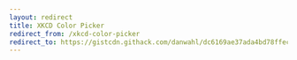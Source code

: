 ```yaml
---
layout: redirect
title: XKCD Color Picker
redirect_from: /xkcd-color-picker
redirect_to: https://gistcdn.githack.com/danwahl/dc6169ae37ada4bd78ffec4b1d42cf69/raw/c45e1ad8cc8cfb2d0daa86a8fa7d5f928b349904/index.html
---
```

